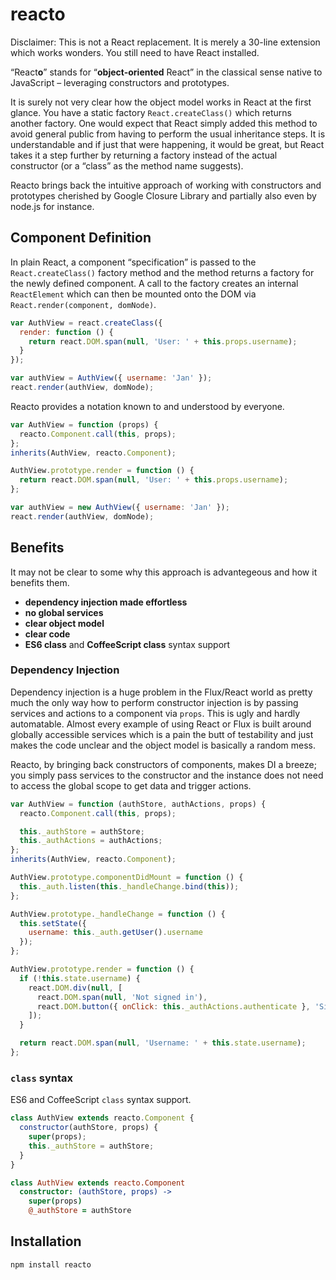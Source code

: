# reacto

Disclaimer: This is not a React replacement. It is merely a 30-line extension which works wonders. You still need to have React installed.

“React**o**” stands for “**object-oriented** React” in the classical sense native to JavaScript – leveraging constructors and prototypes.

It is surely not very clear how the object model works in React at the first glance. You have a static factory `React.createClass()` which returns another factory. One would expect that React simply added this method to avoid general public from having to perform the usual inheritance steps. It is understandable and if just that were happening, it would be great, but React takes it a step further by returning a factory instead of the actual constructor (or a “class” as the method name suggests).

Reacto brings back the intuitive approach of working with constructors and prototypes cherished by Google Closure Library and partially also even by node.js for instance.

## Component Definition

In plain React, a component “specification” is passed to the `React.createClass()` factory method and the method returns a factory for the newly defined component. A call to the factory creates an internal `ReactElement` which can then be mounted onto the DOM via `React.render(component, domNode)`.

```javascript
var AuthView = react.createClass({
  render: function () {
    return react.DOM.span(null, 'User: ' + this.props.username);
  }
});

var authView = AuthView({ username: 'Jan' });
react.render(authView, domNode);
```

Reacto provides a notation known to and understood by everyone.

```javascript
var AuthView = function (props) {
  reacto.Component.call(this, props);
};
inherits(AuthView, reacto.Component);

AuthView.prototype.render = function () {
  return react.DOM.span(null, 'User: ' + this.props.username);
};

var authView = new AuthView({ username: 'Jan' });
react.render(authView, domNode);
```

## Benefits

It may not be clear to some why this approach is advantegeous and how it benefits them.

- **dependency injection made effortless**
- **no global services**
- **clear object model**
- **clear code**
- **ES6 class** and **CoffeeScript class** syntax support

### Dependency Injection

Dependency injection is a huge problem in the Flux/React world as pretty much the only way how to perform constructor injection is by passing services and actions to a component via `props`. This is ugly and hardly automatable. Almost every example of using React or Flux is built around globally accessible services which is a pain the butt of testability and just makes the code unclear and the object model is basically a random mess.

Reacto, by bringing back constructors of components, makes DI a breeze; you simply pass services to the constructor and the instance does not need to access the global scope to get data and trigger actions.

```javascript
var AuthView = function (authStore, authActions, props) {
  reacto.Component.call(this, props);

  this._authStore = authStore;
  this._authActions = authActions;
};
inherits(AuthView, reacto.Component);

AuthView.prototype.componentDidMount = function () {
  this._auth.listen(this._handleChange.bind(this));
};

AuthView.prototype._handleChange = function () {
  this.setState({
    username: this._auth.getUser().username
  });
};

AuthView.prototype.render = function () {
  if (!this.state.username) {
    react.DOM.div(null, [
      react.DOM.span(null, 'Not signed in'),
      react.DOM.button({ onClick: this._authActions.authenticate }, 'Sign in!')
    ]);
  }

  return react.DOM.span(null, 'Username: ' + this.state.username);
};
```

### `class` syntax

ES6 and CoffeeScript `class` syntax support.

```javascript
class AuthView extends reacto.Component {
  constructor(authStore, props) {
    super(props);
    this._authStore = authStore;
  }
}
```

```coffeescript
class AuthView extends reacto.Component
  constructor: (authStore, props) ->
    super(props)
    @_authStore = authStore
```

## Installation

```
npm install reacto
```
